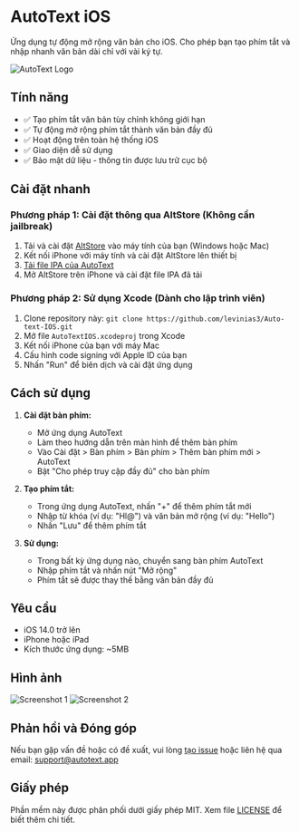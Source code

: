 # AutoText iOS

Ứng dụng tự động mở rộng văn bản cho iOS. Cho phép bạn tạo phím tắt và nhập nhanh văn bản dài chỉ với vài ký tự.

![AutoText Logo](images/logo.png)

## Tính năng

- ✅ Tạo phím tắt văn bản tùy chỉnh không giới hạn
- ✅ Tự động mở rộng phím tắt thành văn bản đầy đủ
- ✅ Hoạt động trên toàn hệ thống iOS
- ✅ Giao diện dễ sử dụng
- ✅ Bảo mật dữ liệu - thông tin được lưu trữ cục bộ

## Cài đặt nhanh

### Phương pháp 1: Cài đặt thông qua AltStore (Không cần jailbreak)

1. Tải và cài đặt [AltStore](https://altstore.io/) vào máy tính của bạn (Windows hoặc Mac)
2. Kết nối iPhone với máy tính và cài đặt AltStore lên thiết bị
3. [Tải file IPA của AutoText](https://github.com/levinias3/Auto-text-IOS/releases/latest/download/AutoTextIOS.ipa)
4. Mở AltStore trên iPhone và cài đặt file IPA đã tải

### Phương pháp 2: Sử dụng Xcode (Dành cho lập trình viên)

1. Clone repository này: `git clone https://github.com/levinias3/Auto-text-IOS.git`
2. Mở file `AutoTextIOS.xcodeproj` trong Xcode
3. Kết nối iPhone của bạn với máy Mac
4. Cấu hình code signing với Apple ID của bạn
5. Nhấn "Run" để biên dịch và cài đặt ứng dụng

## Cách sử dụng

1. **Cài đặt bàn phím:**
   - Mở ứng dụng AutoText
   - Làm theo hướng dẫn trên màn hình để thêm bàn phím
   - Vào Cài đặt > Bàn phím > Bàn phím > Thêm bàn phím mới > AutoText
   - Bật "Cho phép truy cập đầy đủ" cho bàn phím

2. **Tạo phím tắt:**
   - Trong ứng dụng AutoText, nhấn "+" để thêm phím tắt mới
   - Nhập từ khóa (ví dụ: "Hl@") và văn bản mở rộng (ví dụ: "Hello")
   - Nhấn "Lưu" để thêm phím tắt

3. **Sử dụng:**
   - Trong bất kỳ ứng dụng nào, chuyển sang bàn phím AutoText
   - Nhập phím tắt và nhấn nút "Mở rộng"
   - Phím tắt sẽ được thay thế bằng văn bản đầy đủ

## Yêu cầu

- iOS 14.0 trở lên
- iPhone hoặc iPad
- Kích thước ứng dụng: ~5MB

## Hình ảnh

![Screenshot 1](images/screenshot1.jpg) ![Screenshot 2](images/screenshot2.jpg)

## Phản hồi và Đóng góp

Nếu bạn gặp vấn đề hoặc có đề xuất, vui lòng [tạo issue](https://github.com/levinias3/Auto-text-IOS/issues) hoặc liên hệ qua email: support@autotext.app

## Giấy phép

Phần mềm này được phân phối dưới giấy phép MIT. Xem file [LICENSE](LICENSE) để biết thêm chi tiết. 